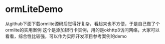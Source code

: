 # ormLiteDemo
从github下面下载ormlite源码后觉得好复杂，看起来也不方便，于是自己做了个ormlite的实用案例
这个是添加银行卡实例，用的是okhttp3访问网络，大家可以看看，综合性比较强，可以作为实际开发项目参考案例的demo
